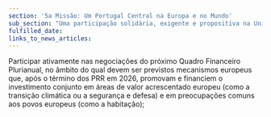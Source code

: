 ```yaml
---
section: '5a Missão: Um Portugal Central na Europa e no Mundo'
sub_section: "Uma participação solidária, exigente e propositiva na União Europeia"
fulfilled_date:
links_to_news_articles:
---
```


Participar ativamente nas negociações do próximo Quadro Financeiro Plurianual, no âmbito do qual devem ser previstos mecanismos europeus que, após o término dos PRR em 2026, promovam e financiem o investimento conjunto em áreas de valor acrescentado europeu (como a transição climática ou a segurança e defesa) e em preocupações comuns aos povos europeus (como a habitação);